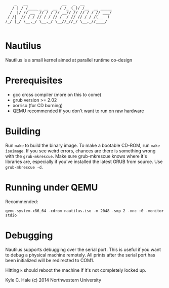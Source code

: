 
```

    _   __               __   _  __                
   / | / /____ _ __  __ / /_ (_)/ /__  __ _____    
  /  |/ // __ `// / / // __// // // / / // ___/ 
 / /|  // /_/ // /_/ // /_ / // // /_/ /(__  )     
/_/ |_/ \__,_/ \__,_/ \__//_//_/ \__,_//____/


```

# Nautilus

Nautilus is a small kernel aimed at parallel runtime co-design


# Prerequisites
- gcc cross compiler (more on this to come)
- grub version >= 2.02
- xorriso (for CD burning)
- QEMU recommended if you don't want to run on raw hardware

# Building
Run `make` to build the binary image. To make a bootable CD-ROM, 
run `make isoimage`. If you see weird errors, chances are there
is something wrong with the `grub-mkrescue`. Make sure grub-mkrescue 
knows where it's libraries are, especially if you've installed the
latest GRUB from source. Use `grub-mkrescue -d`.


# Running under QEMU
Recommended:

`qemu-system-x86_64 -cdrom nautilus.iso -m 2048 -smp 2 -vnc :0 -monitor stdio`

# Debugging
Nautilus supports debugging over the serial port. This is useful if you want to
debug a physical machine remotely. All prints after the serial port has been
initialized will be redirected to COM1.

Hitting `k` should reboot the machine if it's not completely locked up.


Kyle C. Hale (c) 2014
Northwestern University
